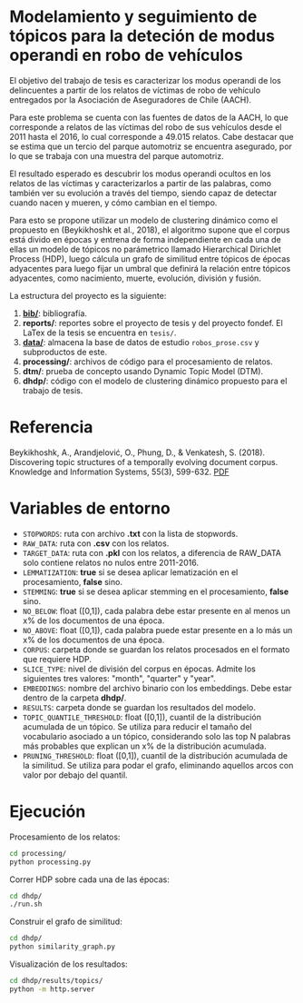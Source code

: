 # Modelamiento y seguimiento de tópicos para la deteción de modus operandi en robo de vehículos

El objetivo del trabajo de tesis es caracterizar los modus operandi de los delincuentes a partir de los relatos de víctimas de robo de vehículo entregados por la Asociación de Aseguradores de Chile (AACH).

Para este problema se cuenta con las fuentes de datos de la AACH, lo que corresponde a relatos de las víctimas del robo de sus vehículos desde el 2011 hasta el 2016, lo cual corresponde a 49.015 relatos. Cabe destacar que se estima que un tercio del parque automotriz se encuentra asegurado, por lo que se trabaja con una muestra del parque automotriz.

El resultado esperado es descubrir los modus operandi ocultos en los relatos de las víctimas y caracterizarlos a partir de las palabras, como también ver su evolución a través del tiempo, siendo capaz de detectar cuando nacen y mueren, y cómo cambian en el tiempo.

Para esto se propone utilizar un modelo de clustering dinámico como el propuesto en (Beykikhoshk et al., 2018), el algoritmo supone que el corpus está divido en épocas y entrena de forma independiente en cada una de ellas un modelo de tópicos no parámetrico llamado Hierarchical Dirichlet Process (HDP), luego cálcula un grafo de similitud entre tópicos de épocas adyacentes para luego fijar un umbral que definirá la relación entre tópicos adyacentes, como nacimiento, muerte, evolución, división y fusión.

La estructura del proyecto es la siguiente:

1. **<a href="https://drive.google.com/drive/folders/1UZjx2cZEWf6iaTmUbwOquR-8lIoKIrBh?usp=sharing">bib/</a>**: bibliografía.
2. **reports/**: reportes sobre el proyecto de tesis y del proyecto fondef. El LaTex de la tesis se encuentra en `tesis/`.
3. **<a href="https://drive.google.com/drive/folders/1UZjx2cZEWf6iaTmUbwOquR-8lIoKIrBh?usp=sharing">data/</a>**: almacena la base de datos de estudio `robos_prose.csv` y subproductos de este.
4. **processing/**: archivos de código para el procesamiento de relatos.
5. **dtm/**: prueba de concepto usando Dynamic Topic Model (DTM).
6. **dhdp/**: código con el modelo de clustering dinámico propuesto para el trabajo de tesis.

# Referencia

Beykikhoshk, A., Arandjelović, O., Phung, D., & Venkatesh, S. (2018). Discovering topic structures of a temporally evolving document corpus. Knowledge and Information Systems, 55(3), 599-632. <a href="https://link.springer.com/content/pdf/10.1007/s10115-017-1095-4.pdf">PDF</a>


# Variables de entorno

- `STOPWORDS`: ruta con archivo **.txt** con la lista de stopwords.
- `RAW_DATA`: ruta con **.csv** con los relatos.
- `TARGET_DATA`:  ruta con **.pkl** con los relatos, a diferencia de RAW_DATA solo contiene relatos no nulos entre 2011-2016.
- `LEMMATIZATION`: **true** si se desea aplicar lematización en el procesamiento, **false** sino.
- `STEMMING`: **true** si se desea aplicar stemming en el procesamiento, **false** sino.
- `NO_BELOW`: float ([0,1]), cada palabra debe estar presente en al menos un x% de los documentos de una época. 
- `NO_ABOVE`: float ([0,1]), cada palabra puede estar presente en a lo más un x% de los documentos de una época.
- `CORPUS`: carpeta donde se guardan los relatos procesados en el formato que requiere HDP.
- `SLICE_TYPE`: nivel de división del corpus en épocas. Admite los siguientes tres valores: "month", "quarter" y "year".
- `EMBEDDINGS`: nombre del archivo binario con los embeddings. Debe estar dentro de la carpeta **dhdp/**.
- `RESULTS`: carpeta donde se guardan los resultados del modelo.
- `TOPIC_QUANTILE_THRESHOLD`: float ([0,1]), cuantil de la distribución acumulada de un tópico. Se utiliza para reducir el tamaño del vocabulario asociado a un tópico, considerando solo las top N palabras más probables que explican un x% de la distribución acumulada.
- `PRUNING_THRESHOLD`: float ([0,1]), cuantil de la distribución acumulada de la similitud. Se utiliza para podar el grafo, eliminando aquellos arcos con valor por debajo del quantil.

# Ejecución

Procesamiento de los relatos:

```bash
cd processing/
python processing.py
```

Correr HDP sobre cada una de las épocas:

```bash
cd dhdp/
./run.sh
```

Construir el grafo de similitud:

```bash
cd dhdp/
python similarity_graph.py
```

Visualización de los resultados:

```bash
cd dhdp/results/topics/
python -m http.server
```